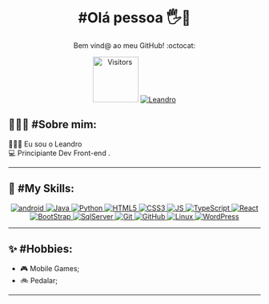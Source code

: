 <h1 color="black" align="center"> #Olá pessoa 🖐️🙂 </h1>
<p align="center" color="grey" size="14px">Bem vind@ ao meu GitHub! :octocat:</p>

<p align="center">
    <a>
        <img width="91" alt="Visitors" src="http://estruyf-github.azurewebsites.net/api/VisitorHit?user=britoleandro&repo=britoleandro&countColorcountColor"/>
    </a> 
    <a href="https://www.linkedin.com/in/leandropbrito">
        <img 
            alt="Leandro" 
            src="https://img.shields.io/badge/-Leandro%20Brito-%230077b5?style=flat-square&logo=linkedin">
    </a>   
</p>

<h2 align='left'>👨🏻‍💻 #Sobre mim:</h2>
<p align='left' color="grey" font-size="20px">🧑🏻‍🚀 Eu sou o Leandro <br/>
  💻 Principiante Dev Front-end .</p>
<p>

---

<p>
    <h2 align="left">🧠 #My Skills: </h2>
</p>
<p align="center">
     <a href="https://www.android.com/intl/pt-BR_br/">
    <img alt="android" src="https://img.shields.io/twitter/url?color=android&label=android&logo=android&logoColor=android&style=for-the-          badge&url=https%3A%2F%2Fwww.android.com%2Fintl%2Fpt-BR_br%2F"/>
    </a>
    <a href="https://docs.oracle.com/en/java/">
    <img alt="Java" src="https://img.shields.io/badge/Java-007396?style=for-the-badge&logo=java&logoColor=white"/>
    </a>
    <a href="https://www.python.org/">
    <img alt="Python" src="https://img.shields.io/badge/Python-14354C?style=for-the-badge&logo=python&logoColor=white"/>
    </a>
    <a href="https://developer.mozilla.org/en-US/docs/Web/HTML">
    <img alt="HTML5" src="https://img.shields.io/badge/HTML5-E34F26?style=for-the-badge&logo=html5&logoColor=white"/>
    </a>
    <a href="https://developer.mozilla.org/en-US/docs/Web/CSS">
    <img alt="CSS3" src="https://img.shields.io/badge/CSS3-1572B6?style=for-the-badge&logo=css3&logoColor=white"/>
    </a>
    <a href="https://www.javascript.com/">
    <img alt="JS" src="https://img.shields.io/badge/JavaScript-F7DF1E?style=for-the-badge&logo=javascript&logoColor=black"/>
    </a>
    <a href="https://www.typescriptlang.org/">
    <img alt="TypeScript" src="https://img.shields.io/badge/TypeScript-3178C6?style=for-the-badge&logo=typescript&logoColor=white"/>
    </a>
    <a href="https://reactjs.org/">
    <img alt="React" src="https://img.shields.io/badge/React-61DAFB?style=for-the-badge&logo=react&logoColor=black"/>
    </a>
    <a href="https://getbootstrap.com/">
    <img alt="BootStrap" src="https://img.shields.io/badge/Bootstrap-563D7C?style=for-the-badge&logo=bootstrap&logoColor=white"/>
    </a>
    <a href="https://www.microsoft.com/pt-br/sql-server/sql-server-2019">
    <img alt="SqlServer" src="https://img.shields.io/badge/SQLServer-00000F?style=for-the-badge&logo=microsoft-sql-server&logoColor=white"/>
    </a>
    <a href="https://git-scm.com/">
    <img alt="Git" src="https://img.shields.io/badge/Git-E95420?style=for-the-badge&logo=git&logoColor=white"/>
    </a>
    <a href="https://github.com/">
    <img alt="GitHub" src="https://img.shields.io/badge/GitHub-100000?style=for-the-badge&logo=github&logoColor=white"/>
    </a>
    <a href="https://www.linuxfoundation.org/">
    <img alt="Linux" src="https://img.shields.io/badge/Linux-FCC624?style=for-the-badge&logo=linux&logoColor=black"/>
    </a>
    <a href="https://wordpress.org/">
    <img alt="WordPress" src="https://img.shields.io/badge/wordPress-3A2F2F?style=for-the-badge&logo=wordPress&logoColor=white"/>
    </a>
   
    
</p>

---
<h2 align='left'>✨ #Hobbies:</h2>

- 🎮 Mobile Games;
- 🚲 Pedalar;

---
<!--**britoleandro/britoleandro** is a ✨ _special_ ✨ repository because its `README.md` (this file) appears on your GitHub profile.-->
